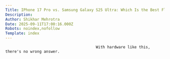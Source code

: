 ```yaml
---
Title: IPhone 17 Pro vs. Samsung Galaxy S25 Ultra: Which Is the Best Flagship?
Description: 
Author: Shikhar Mehrotra
Date: 2025-09-11T17:00:16.000Z
Robots: noindex,nofollow
Template: index
---
```


                                            With hardware like this, there's no wrong answer.
                                        